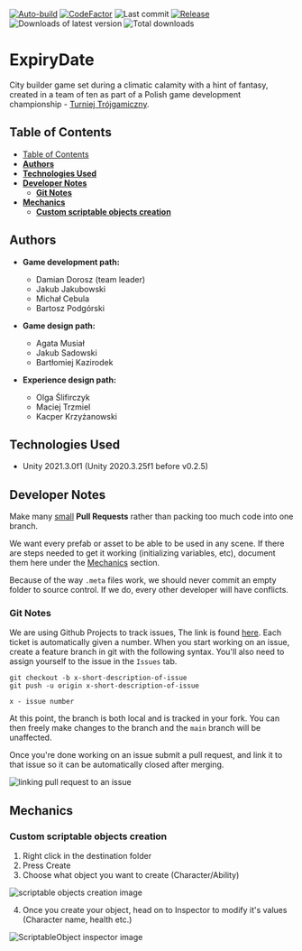[![Auto-build](https://github.com/exostin/ExpiryDate/actions/workflows/main.yml/badge.svg)](https://github.com/exostin/ExpiryDate/actions/workflows/main.yml)
[![CodeFactor](https://img.shields.io/codefactor/grade/github/exostin/ExpiryDate?style=flat-square)](https://www.codefactor.io/repository/github/exostin/expirydate)
![Last commit](https://flat.badgen.net/github/last-commit/exostin/ExpiryDate/main)
[![Release](https://flat.badgen.net/github/release/exostin/ExpiryDate/stable)](https://github.com/exostin/ExpiryDate/releases)
![Downloads of latest version](https://flat.badgen.net/github/assets-dl/exostin/ExpiryDate/?label=lastest+release+downloads)
![Total downloads](https://img.shields.io/github/downloads/exostin/ExpiryDate/total?color=g&label=total%20downloads&style=flat-square)

# **ExpiryDate**

City builder game set during a climatic calamity with a hint of fantasy, created in a team of ten as part of a Polish game development championship - [Turniej Trójgamiczny](https://www.t3g.pl/).

## Table of Contents

- [Table of Contents](#table-of-contents)
- [**Authors**](#authors)
- [**Technologies Used**](#technologies-used)
- [**Developer Notes**](#developer-notes)
  - [**Git Notes**](#git-notes)
- [**Mechanics**](#mechanics)
  - [**Custom scriptable objects creation**](#Custom-scriptable-objects-creation)

## **Authors**

- **Game development path:**
  - Damian Dorosz (team leader)
  - Jakub Jakubowski
  - Michał Cebula
  - Bartosz Podgórski
 
- **Game design path:**
  - Agata Musiał
  - Jakub Sadowski
  - Bartłomiej Kazirodek
  
- **Experience design path:**
  - Olga Ślifirczyk
  - Maciej Trzmiel
  - Kacper Krzyżanowski
  
## **Technologies Used**

- Unity 2021.3.0f1 (Unity 2020.3.25f1 before v0.2.5)

## **Developer Notes**

Make many <u>small</u> **Pull Requests** rather than packing too much code into one branch.

We want every prefab or asset to be able to be used in any scene. If there are steps needed to get it working (initializing variables, etc), document them here under the [Mechanics](#mechanics) section.

Because of the way `.meta` files work, we should never commit an empty folder to source control. If we do, every other developer will have conflicts.

### **Git Notes**

We are using Github Projects to track issues, The link is found [here](https://github.com/exostin/ExpiryDate/projects/1). Each ticket is automatically given a number. When you start working on an issue, create a feature branch in git with the following syntax. You'll also need to assign yourself to the issue in the `Issues` tab.

``` git
git checkout -b x-short-description-of-issue
git push -u origin x-short-description-of-issue

x - issue number
```

At this point, the branch is both local and is tracked in your fork. You can then freely make changes to the branch and the `main` branch will be unaffected.

Once you're done working on an issue submit a pull request, and link it to that issue so it can be automatically closed after merging.

![linking pull request to an issue](https://i.ibb.co/JpyX08X/Link-Pull-Request-To-Issue-Example.png)

## **Mechanics**

### **Custom scriptable objects creation**

1. Right click in the destination folder
2. Press Create
3. Choose what object you want to create (Character/Ability)

![scriptable objects creation image](https://i.ibb.co/hRTgWT7/Custom-Scriptable-Objects-Creation.jpg)

4. Once you create your object, head on to Inspector to modify it's values (Character name, health etc.)

![ScriptableObject inspector image](https://i.ibb.co/b6r1Wj1/Scriptable-Object-Inspector.jpg)
